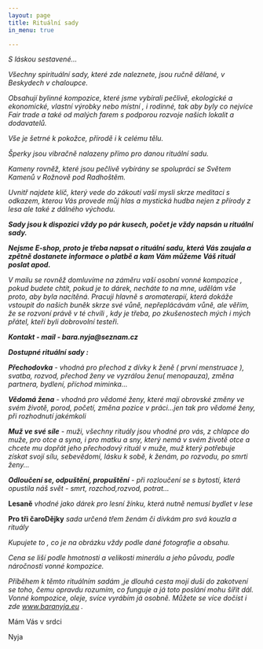 ```yaml
---
layout: page
title: Rituální sady
in_menu: true

---
```

_S láskou sestavené..._

_Všechny spirituální sady, které zde naleznete, jsou ručně dělané, v Beskydech v chaloupce._

_Obsahují bylinné kompozice, které jsme vybírali pečlivě, ekologické a ekonomické, vlastní výrobky nebo místní , i rodinné, tak aby byly co nejvíce Fair trade a také od malých farem s podporou rozvoje našich lokalit a dodavatelů._

_Vše je šetrné k pokožce, přírodě i k celému tělu._

_Šperky jsou vibračně nalazeny přímo pro danou rituální sadu._

_Kameny rovněž, které jsou pečlivě vybírány se spolupráci se Světem Kamenů v Rožnově pod Radhoštěm._

_Uvnitř najdete klíč, který vede do zákoutí vaší mysli skrze meditaci s odkazem, kterou Vás provede můj hlas a mystická hudba nejen z přírody z lesa ale také z dálného východu._

**_Sady jsou k dispozici vždy po pár kusech, počet je vždy napsán u rituální sady._**

**_Nejsme E-shop, proto je třeba napsat o rituální sadu, která Vás zaujala a zpětně dostanete informace o platbě a kam Vám můžeme Váš rituál poslat apod._**

_V mailu se rovněž domluvíme na záměru vaší osobní vonné kompozice , pokud budete chtít, pokud je to dárek, necháte to na mne, udělám vše proto, aby byla nacítěná. Pracuji hlavně s aromaterapií, která dokáže vstoupit do našich buněk skrze své vůně, nepřeplácávám vůně, ale věřím, že se rozvoní právě v té chvíli , kdy je třeba, po zkušenostech mých i mých přátel, kteří byli dobrovolní testeři._

**_Kontakt - mail - bara.nyja@seznam.cz_**

**_Dostupné rituální sady :_**

**_Přechodovka_** - _vhodná pro přechod z dívky k ženě ( první menstruace ), svatba, rozvod, přechod ženy ve vyzrálou ženu( menopauza), změna partnera, bydlení, příchod miminka..._

**_Vědomá žena_** _- vhodná pro vědomé ženy, které mají obrovské změny ve svém životě, porod, početí, změna pozice v práci...jen tak pro vědomé ženy, při rozhodnutí jakémkoli_

**_Muž ve své síle_** _- muži, všechny rituály jsou vhodné pro vás, z chlapce do muže, pro otce a syna, i pro matku a sny, který nemá v svém životě otce a chcete mu dopřát jeho přechodový rituál v muže, muž který potřebuje získat svojí sílu, sebevědomí, lásku k sobě, k ženám, po rozvodu, po smrti ženy..._

**_Odloučení se, odpuštění, propuštění_** _- při rozloučení se s bytostí, která opustila náš svět - smrt, rozchod,rozvod, potrat..._

**Lesaně** _vhodné jako dárek pro lesní žínku, která nutně nemusí bydlet v lese_

**Pro tři čaroDějky** _sada určená třem ženám či dívkám pro svá kouzla a rituály_

_Kupujete to , co je na obrázku vždy podle dané fotografie a obsahu._

_Cena se liší podle hmotnosti a velikosti minerálu a jeho původu, podle náročnosti vonné kompozice._

_Příběhem k těmto rituálním sadám ,je dlouhá cesta mojí duši do zakotvení se toho, čemu opravdu rozumím, co funguje a já toto poslání mohu šířit dál. Vonné kompozice, oleje, svíce vyrábím já osobně. Můžete se více dočíst i zde www.baranyja.eu ._

Mám Vás v srdci

Nyja